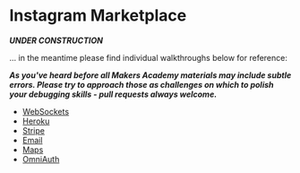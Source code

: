 Instagram Marketplace
=========

***UNDER CONSTRUCTION***

... in the meantime please find individual walkthroughs below for reference:

***As you've heard before all Makers Academy materials may include subtle errors.  Please try to approach those as challenges on which to polish your debugging skills - pull requests always welcome.***

* [WebSockets](https://github.com/makersacademy/course/blob/master/walkthroughs/websockets.md)
* [Heroku](https://github.com/makersacademy/course/blob/master/walkthroughs/heroku.md)
* [Stripe](https://github.com/makersacademy/course/blob/master/walkthroughs/stripe.md)
* [Email](https://github.com/makersacademy/course/blob/master/walkthroughs/email.md)
* [Maps](https://github.com/makersacademy/course/blob/master/walkthroughs/gmaps.md)
* [OmniAuth](https://github.com/makersacademy/course/blob/master/walkthroughs/devise_omniauth.md)
